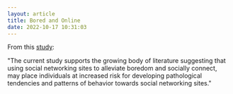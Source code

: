 ```yaml
---
layout: article
title: Bored and Online
date: 2022-10-17 10:31:03
---
```

F﻿rom this [study](https://pubmed.ncbi.nlm.nih.gov/31978836/):



"﻿The current study supports the growing body of literature suggesting that using social networking sites to alleviate boredom and socially connect, may place individuals at increased risk for developing pathological tendencies and patterns of behavior towards social networking sites."